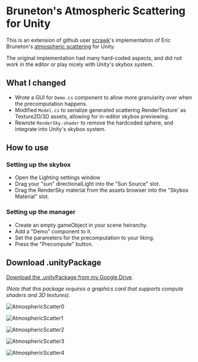 # Bruneton's Atmospheric Scattering for Unity

This is an extension of github user [scrawk](https://github.com/scrawk)'s implementation of Eric Bruneton's [atmospheric scattering](https://github.com/ebruneton/precomputed_atmospheric_scattering) for Unity.

The original implementation had many hard-coded aspects, and did not work in the editor or play nicely with Unity's skybox system.

## What I changed

- Wrote a GUI for `Demo.cs` component to allow more granularity over when the precomputation happens.
- Modified `Model.cs` to serialize generated scattering RenderTexture' as Texture2D/3D assets, allowing for in-editor skybox previewing.
- Rewrote `RenderSky.shader` to remove the hardcoded sphere, and integrate into Unity's skybox system.

## How to use

### Setting up the skybox

- Open the Lighting settings window
- Drag your "sun" directionalLight into the "Sun Source" slot.
- Drag the RenderSky material from the assets browser into the "Skybox Material" slot.

### Setting up the manager

- Create an empty gameObject in your scene heirarchy.
- Add a "Demo" component to it.
- Set the parameters for the precomputation to your liking.
- Press the "Precompute" button.

## Download .unityPackage

[Download the .unityPackage from my Google Drive](https://drive.google.com/file/d/1RW2GX8HSPGVgexnSG5S_qv5g8ndycFrs/view?usp=sharing).

*(Note that this package requires a graphics card that supports compute shaders and 3D textures).*

![AtmosphericScatter0](https://static.wixstatic.com/media/1e04d5_d954a2a7602c4522b7d039c6e20dab31~mv2.jpg/v1/fill/w_550,h_550,al_c,q_80,usm_0.66_1.00_0.01/1e04d5_d954a2a7602c4522b7d039c6e20dab31~mv2.jpg)

![AtmosphericScatter1](https://static.wixstatic.com/media/1e04d5_55f45d4bed6f46f88a7943ea21c1fedf~mv2.jpg/v1/fill/w_550,h_550,al_c,q_80,usm_0.66_1.00_0.01/1e04d5_55f45d4bed6f46f88a7943ea21c1fedf~mv2.jpg)

![AtmosphericScatter2](https://static.wixstatic.com/media/1e04d5_41d46d0d10bb4615ab3c20fc78c41d78~mv2.jpg/v1/fill/w_550,h_550,al_c,q_80,usm_0.66_1.00_0.01/1e04d5_41d46d0d10bb4615ab3c20fc78c41d78~mv2.jpg)

![AtmosphericScatter3](https://static.wixstatic.com/media/1e04d5_a55dd5ff3b8b4dceaf90d08d8c070016~mv2.jpg/v1/fill/w_550,h_550,al_c,q_80,usm_0.66_1.00_0.01/1e04d5_a55dd5ff3b8b4dceaf90d08d8c070016~mv2.jpg)

![AtmosphericScatter4](https://static.wixstatic.com/media/1e04d5_9929cc45239145fea0520febf8839284~mv2.jpg/v1/fill/w_550,h_550,al_c,q_80,usm_0.66_1.00_0.01/1e04d5_9929cc45239145fea0520febf8839284~mv2.jpg)
